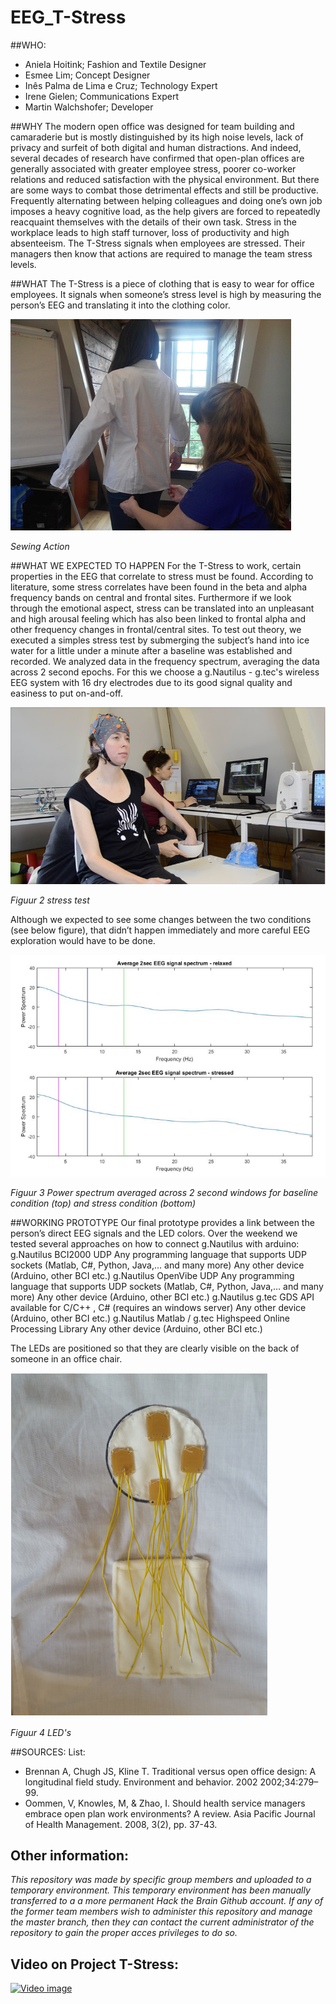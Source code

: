 # EEG_T-Stress

##WHO:
- Aniela Hoitink; Fashion and Textile Designer 
- Esmee Lim; Concept Designer 
- Inês Palma de Lima e Cruz; Technology Expert 
- Irene Gielen; Communications Expert 
- Martin Walchshofer; Developer 

##WHY
The modern open office was designed for team building and camaraderie but is mostly distinguished by its high noise levels, lack of privacy and surfeit of both digital and human distractions. And indeed, several decades of research have confirmed that open-plan offices are generally associated with greater employee stress, poorer co-worker relations and reduced satisfaction with the physical environment. But there are some ways to combat those detrimental effects and still be productive. Frequently alternating between helping colleagues and doing one’s own job imposes a heavy cognitive load, as the help givers are forced to repeatedly reacquaint themselves with the details of their own task. Stress in the workplace leads to high staff turnover, loss of productivity and high absenteeism.
 The T-Stress signals when employees are stressed. Their managers then know that actions are required to manage the team stress levels.

##WHAT
The T-Stress is a piece of clothing that is easy to wear for office employees. It signals when someone’s stress level is high by measuring the person’s EEG and translating it into the clothing color.

![image](https://github.com/HackTheBrain/EEG_T-Stress/blob/master/images/Schermafbeelding%202.png)

*Sewing Action*

##WHAT WE EXPECTED TO HAPPEN
For the T-Stress to work, certain properties in the EEG that correlate to stress must be found.
According to literature, some stress correlates have been found in the beta and alpha frequency bands on central and frontal sites. Furthermore if we look through the emotional aspect, stress can be translated into an unpleasant and high arousal feeling which has also been linked to frontal alpha and other frequency changes in frontal/central sites.
To test out theory, we executed a simples stress test by submerging the subject’s hand into ice water for a little under a minute after a baseline was established and recorded. We analyzed data in the frequency spectrum, averaging the data across 2 second epochs.
For this we choose a g.Nautilus - g.tec's wireless EEG system with 16 dry electrodes due to its good signal quality and easiness to put on-and-off. 

![image](https://github.com/HackTheBrain/EEG_T-Stress/blob/master/images/Schermafbeelding%203.png)

*Figuur 2 stress test*

Although we expected to see some changes between the two conditions (see below figure), that didn’t happen immediately and more careful EEG exploration would have to be done. 

![image](https://github.com/HackTheBrain/EEG_T-Stress/blob/master/images/Schermafbeelding%201.png)

*Figuur 3 Power spectrum averaged across 2 second windows for baseline condition (top) and stress condition (bottom)*

##WORKING PROTOTYPE
Our final prototype provides a link between the person’s direct EEG signals and the LED colors. 
Over the weekend we tested several approaches on how to connect g.Nautilus with arduino:
g.Nautilus  BCI2000  UDP  Any programming language that supports UDP sockets (Matlab, C#, Python, Java,… and many more)  Any other device (Arduino, other BCI etc.)
g.Nautilus  OpenVibe  UDP  Any programming language that supports UDP sockets (Matlab, C#, Python, Java,… and many more)  Any other device (Arduino, other BCI etc.)
g.Nautilus  g.tec GDS API available for C/C++ , C# (requires an windows server)  Any other device (Arduino, other BCI etc.)
g.Nautilus  Matlab / g.tec Highspeed Online Processing Library  Any other device (Arduino, other BCI etc.)

The LEDs are positioned so that they are clearly visible on the back of someone in an office chair. 

![image](https://github.com/HackTheBrain/EEG_T-Stress/blob/master/images/Schermafbeelding%204.png)

*Figuur 4 LED's*

##SOURCES:
List: 

- Brennan A, Chugh JS, Kline T. Traditional versus open office design: A longitudinal field study. Environment and behavior. 2002 2002;34:279–99. 
- Oommen, V, Knowles, M, & Zhao, I. Should health service managers embrace open plan work environments? A review. Asia Pacific Journal of Health Management. 2008, 3(2), pp. 37-43.

## Other information:
*This repository was made by specific group members and uploaded to a temporary environment. This temporary environment has been manually transferred to a a more permanent Hack the Brain Github account. If any of the former team members wish to administer this repository and manage the master branch, then they can contact the current administrator of the repository to gain the proper acces privileges to do so.*

## Video on Project T-Stress:
[![Video image](http://handledmovie.com/get/player01.gif)](https://vimeo.com/177943250)
